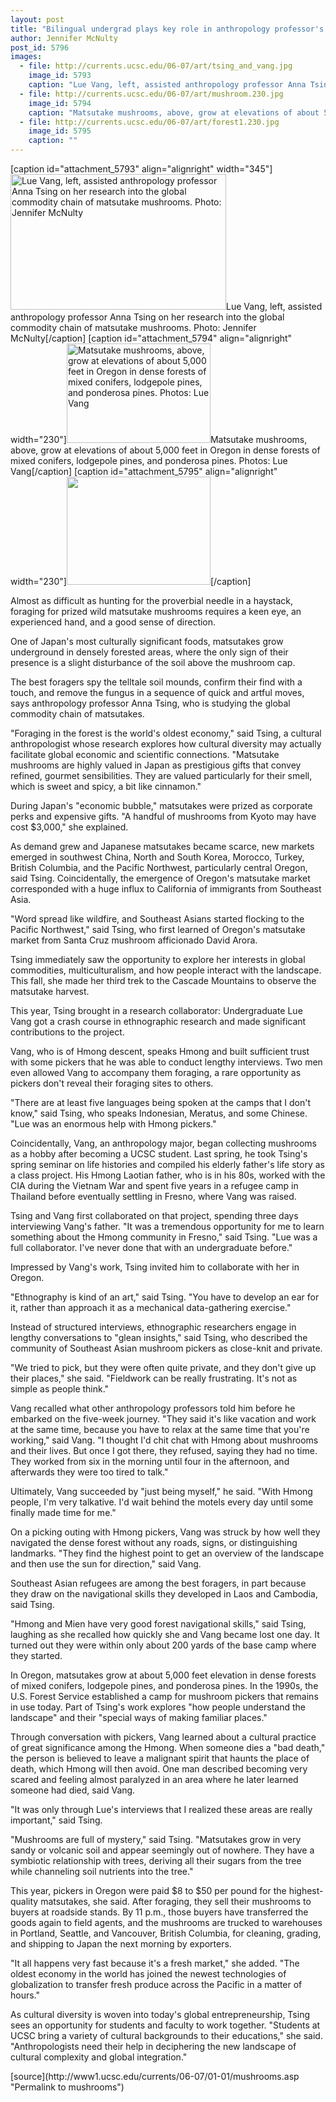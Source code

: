 ```yaml
---
layout: post
title: "Bilingual undergrad plays key role in anthropology professor's fieldwork"
author: Jennifer McNulty
post_id: 5796
images:
  - file: http://currents.ucsc.edu/06-07/art/tsing_and_vang.jpg
    image_id: 5793
    caption: "Lue Vang, left, assisted anthropology professor Anna Tsing on her research into the global commodity chain of matsutake mushrooms. Photo: Jennifer McNulty"
  - file: http://currents.ucsc.edu/06-07/art/mushroom.230.jpg
    image_id: 5794
    caption: "Matsutake mushrooms, above, grow at elevations of about 5,000 feet in Oregon in dense forests of mixed conifers, lodgepole pines, and ponderosa pines. Photos: Lue Vang"
  - file: http://currents.ucsc.edu/06-07/art/forest1.230.jpg
    image_id: 5795
    caption: ""
---
```


[caption id="attachment_5793" align="alignright" width="345"]<a href="http://localhost/mysite/wp-content/uploads/2007/01/tsing_and_vang.jpg"><img class="size-full wp-image-5793" src="http://localhost/mysite/wp-content/uploads/2007/01/tsing_and_vang.jpg" alt="Lue Vang, left, assisted anthropology professor Anna Tsing on her research into the global commodity chain of matsutake mushrooms. Photo: Jennifer McNulty" width="345" height="217" /></a>Lue Vang, left, assisted anthropology professor Anna Tsing on her research into the global commodity chain of matsutake mushrooms. Photo: Jennifer McNulty[/caption]
[caption id="attachment_5794" align="alignright" width="230"]<a href="http://localhost/mysite/wp-content/uploads/2007/01/mushroom.230.jpg"><img class="size-full wp-image-5794" src="http://localhost/mysite/wp-content/uploads/2007/01/mushroom.230.jpg" alt="Matsutake mushrooms, above, grow at elevations of about 5,000 feet in Oregon in dense forests of mixed conifers, lodgepole pines, and ponderosa pines. Photos: Lue Vang" width="230" height="159" /></a>Matsutake mushrooms, above, grow at elevations of about 5,000 feet in Oregon in dense forests of mixed conifers, lodgepole pines, and ponderosa pines. Photos: Lue Vang[/caption]
[caption id="attachment_5795" align="alignright" width="230"]<a href="http://localhost/mysite/wp-content/uploads/2007/01/forest1.230.jpg"><img class="size-full wp-image-5795" src="http://localhost/mysite/wp-content/uploads/2007/01/forest1.230.jpg" alt="" width="230" height="173" /></a>[/caption]
<a name="content" id="content"></a>
<p>
  Almost as difficult as hunting for the proverbial needle in a haystack, foraging for prized wild matsutake mushrooms requires a keen eye, an experienced hand, and a good sense of direction.
</p>
<p>
  One of Japan's most culturally significant foods, matsutakes grow underground in densely forested areas, where the only sign of their presence is a slight disturbance of the soil above the mushroom cap.
</p>
<p>
  The best foragers spy the telltale soil mounds, confirm their find with a touch, and remove the fungus in a sequence of quick and artful moves, says anthropology professor Anna Tsing, who is studying the global commodity chain of matsutakes.
</p>
<p>
  "Foraging in the forest is the world's oldest economy," said Tsing, a cultural anthropologist whose research explores how cultural diversity may actually facilitate global economic and scientific connections. "Matsutake mushrooms are highly valued in Japan as prestigious gifts that convey refined, gourmet sensibilities. They are valued particularly for their smell, which is sweet and spicy, a bit like cinnamon."
</p>
<p>
  During Japan's "economic bubble," matsutakes were prized as corporate perks and expensive gifts. "A handful of mushrooms from Kyoto may have cost $3,000," she explained.
</p>
<p>
  As demand grew and Japanese matsutakes became scarce, new markets emerged in southwest China, North and South Korea, Morocco, Turkey, British Columbia, and the Pacific Northwest, particularly central Oregon, said Tsing. Coincidentally, the emergence of Oregon's matsutake market corresponded with a huge influx to California of immigrants from Southeast Asia.
</p>
<p>
  "Word spread like wildfire, and Southeast Asians started flocking to the Pacific Northwest," said Tsing, who first learned of Oregon's matsutake market from Santa Cruz mushroom afficionado David Arora.
</p>
<p>
  Tsing immediately saw the opportunity to explore her interests in global commodities, multiculturalism, and how people interact with the landscape. This fall, she made her third trek to the Cascade Mountains to observe the matsutake harvest.
</p>
<p>
  This year, Tsing brought in a research collaborator: Undergraduate Lue Vang got a crash course in ethnographic research and made significant contributions to the project.
</p>
<p>
  Vang, who is of Hmong descent, speaks Hmong and built sufficient trust with some pickers that he was able to conduct lengthy interviews. Two men even allowed Vang to accompany them foraging, a rare opportunity as pickers don't reveal their foraging sites to others.
</p>
<p>
  "There are at least five languages being spoken at the camps that I don't know," said Tsing, who speaks Indonesian, Meratus, and some Chinese. "Lue was an enormous help with Hmong pickers."
</p>
<p>
  Coincidentally, Vang, an anthropology major, began collecting mushrooms as a hobby after becoming a UCSC student. Last spring, he took Tsing's spring seminar on life histories and compiled his elderly father's life story as a class project. His Hmong Laotian father, who is in his 80s, worked with the CIA during the Vietnam War and spent five years in a refugee camp in Thailand before eventually settling in Fresno, where Vang was raised.
</p>
<p>
  Tsing and Vang first collaborated on that project, spending three days interviewing Vang's father. "It was a tremendous opportunity for me to learn something about the Hmong community in Fresno," said Tsing. "Lue was a full collaborator. I've never done that with an undergraduate before."
</p>
<p>
  Impressed by Vang's work, Tsing invited him to collaborate with her in Oregon.
</p>
<p>
  "Ethnography is kind of an art," said Tsing. "You have to develop an ear for it, rather than approach it as a mechanical data-gathering exercise."
</p>
<p>
  Instead of structured interviews, ethnographic researchers engage in lengthy conversations to "glean insights," said Tsing, who described the community of Southeast Asian mushroom pickers as close-knit and private.
</p>
<p>
  "We tried to pick, but they were often quite private, and they don't give up their places," she said. "Fieldwork can be really frustrating. It's not as simple as people think."
</p>
<p>
  Vang recalled what other anthropology professors told him before he embarked on the five-week journey. "They said it's like vacation and work at the same time, because you have to relax at the same time that you're working," said Vang. "I thought I'd chit chat with Hmong about mushrooms and their lives. But once I got there, they refused, saying they had no time. They worked from six in the morning until four in the afternoon, and afterwards they were too tired to talk."
</p>
<p>
  Ultimately, Vang succeeded by "just being myself," he said. "With Hmong people, I'm very talkative. I'd wait behind the motels every day until some finally made time for me."
</p>
<p>
  On a picking outing with Hmong pickers, Vang was struck by how well they navigated the dense forest without any roads, signs, or distinguishing landmarks. "They find the highest point to get an overview of the landscape and then use the sun for direction," said Vang.
</p>
<p>
  Southeast Asian refugees are among the best foragers, in part because they draw on the navigational skills they developed in Laos and Cambodia, said Tsing.
</p>
<p>
  "Hmong and Mien have very good forest navigational skills," said Tsing, laughing as she recalled how quickly she and Vang became lost one day. It turned out they were within only about 200 yards of the base camp where they started.
</p>
<p>
  In Oregon, matsutakes grow at about 5,000 feet elevation in dense forests of mixed conifers, lodgepole pines, and ponderosa pines. In the 1990s, the U.S. Forest Service established a camp for mushroom pickers that remains in use today. Part of Tsing's work explores "how people understand the landscape" and their "special ways of making familiar places."
</p>
<p>
  Through conversation with pickers, Vang learned about a cultural practice of great significance among the Hmong. When someone dies a "bad death," the person is believed to leave a malignant spirit that haunts the place of death, which Hmong will then avoid. One man described becoming very scared and feeling almost paralyzed in an area where he later learned someone had died, said Vang.
</p>
<p>
  "It was only through Lue's interviews that I realized these areas are really important," said Tsing.
</p>
<p>
  "Mushrooms are full of mystery," said Tsing. "Matsutakes grow in very sandy or volcanic soil and appear seemingly out of nowhere. They have a symbiotic relationship with trees, deriving all their sugars from the tree while channeling soil nutrients into the tree."
</p>
<p>
  This year, pickers in Oregon were paid $8 to $50 per pound for the highest-quality matsutakes, she said. After foraging, they sell their mushrooms to buyers at roadside stands. By 11 p.m., those buyers have transferred the goods again to field agents, and the mushrooms are trucked to warehouses in Portland, Seattle, and Vancouver, British Columbia, for cleaning, grading, and shipping to Japan the next morning by exporters.
</p>
<p>
  "It all happens very fast because it's a fresh market," she added. "The oldest economy in the world has joined the newest technologies of globalization to transfer fresh produce across the Pacific in a matter of hours."
</p>
<p>
  As cultural diversity is woven into today's global entrepreneurship, Tsing sees an opportunity for students and faculty to work together. "Students at UCSC bring a variety of cultural backgrounds to their educations," she said. "Anthropologists need their help in deciphering the new landscape of cultural complexity and global integration."
</p>
[source](http://www1.ucsc.edu/currents/06-07/01-01/mushrooms.asp "Permalink to mushrooms")
